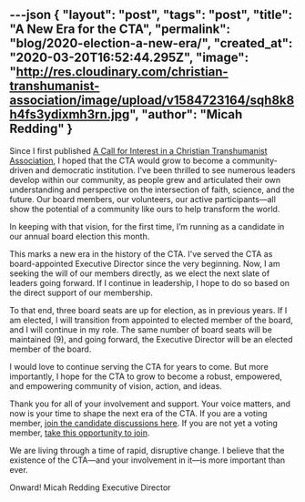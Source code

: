 ---json
{
	"layout": "post",
	"tags": "post",
    "title": "A New Era for the CTA",
    "permalink": "blog/2020-election-a-new-era/",
    "created_at": "2020-03-20T16:52:44.295Z",
    "image":  "http://res.cloudinary.com/christian-transhumanist-association/image/upload/v1584723164/sqh8k8h4fs3ydixmh3rn.jpg",
    "author": "Micah Redding"
}
---
Since I first published [A Call for Interest in a Christian Transhumanist Association](http://micahredding.com/blog/2013/07/07/interested-christian-transhumanism), I hoped that the CTA would grow to become a community-driven and democratic institution. I've been thrilled to see numerous leaders develop within our community, as people grew and articulated their own understanding and perspective on the intersection of faith, science, and the future. Our board members, our volunteers, our active participants—all show the potential of a community like ours to help transform the world.

In keeping with that vision, for the first time, I’m running as a candidate in our annual board election this month. 

This marks a new era in the history of the CTA. I've served the CTA as board-appointed Executive Director since the very beginning. Now, I am seeking the will of our members directly, as we elect the next slate of leaders going forward. If I continue in leadership, I hope to do so based on the direct support of our membership.

To that end, three board seats are up for election, as in previous years. If I am elected, I will transition from appointed to elected member of the board, and I will continue in my role. The same number of board seats will be maintained (9), and going forward, the Executive Director will be an elected member of the board.

I would love to continue serving the CTA for years to come. But more importantly, I hope for the CTA to grow to become a robust, empowered, and empowering community of vision, action, and ideas.

Thank you for all of your involvement and support. Your voice matters, and now is your time to shape the next era of the CTA. If you are a voting member, [join the candidate discussions here](https://www.facebook.com/groups/ChristianTranshumanistAssociation/). If you are not yet a voting member, [take this opportunity to join](https://www.christiantranshumanism.org/join).

We are living through a time of rapid, disruptive change. I believe that the existence of the CTA—and your involvement in it—is more important than ever.

Onward!
Micah Redding
Executive Director